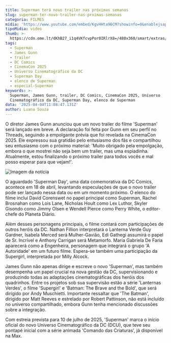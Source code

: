 ```yaml
---
title: Superman terá novo trailer nas próximas semanas
slug: superman-ter-novo-trailer-nas-prximas-semanas
categoria: FILMES
midia: 'https://www.youtube.com/embed/KgvHHta96CM?showinfo=0&enablejsapi=1'
tipoMidia: video
thumb: >-
  https://cdn.ome.lt/dKhB27_i1q4VKfcvpPor0IRlrX8=/480x360/smart/extras/conteudos/Captura_de_tela_2025-04-04_074324.png
tags:
  - Superman
  - James Gunn
  - trailer
  - DC Comics
  - CinemaCon 2025
  - Universo Cinematográfico da DC
  - Superman Day
  - elenco de Superman
  - especial-Superman
keywords: >-
  Superman, James Gunn, trailer, DC Comics, CinemaCon 2025, Universo
  Cinematográfico da DC, Superman Day, elenco de Superman
data: '2025-04-04T11:08:47.131Z'
author: Luana Souza
---
```


O diretor James Gunn anunciou que um novo trailer do filme 'Superman' será lançado em breve. A declaração foi feita por Gunn em seu perfil no Threads, seguindo a empolgante prévia que foi revelada na CinemaCon 2025. Ele expressou sua gratidão pelo entusiasmo dos fãs e compartilhou seu entusiasmo com o próximo material: 'Muito obrigado pela empolgação, embora o que mostrei não seja bem um trailer, mas uma espiadinha. Atualmente, estou finalizando o próximo trailer para todos vocês e mal posso esperar para que vejam!'.

![Imagem da notícia](https://cdn.ome.lt/zgQVMM_F1SJyLh_JSxtPkYI0KmM=/fit-in/837x500/smart/uploads/conteudo/fotos/Captura_de_tela_2025-04-04_075026.png)

O aguardado 'Superman Day', uma data comemorativa da DC Comics, acontece em 18 de abril, levantando especulações de que o novo trailer pode ser lançado nessa data ou em um momento próximo. O elenco do filme inclui David Corenswet no papel principal como Superman, Rachel Brosnahan como Lois Lane, Nicholas Hoult como Lex Luthor, Skyler Gisondo como Jimmy Olsen e Wendell Pierce como Perry White, o editor-chefe do Planeta Diário.

Além desses personagens principais, o filme contará com participações de outros heróis da DC. Nathan Fillion interpretará o Lanterna Verde Guy Gardner, Isabela Merced será Mulher-Gavião, Edi Gathegi assumirá o papel de Sr. Incrível e Anthony Carrigan será Metamorfo. María Gabriela De Faria aparecerá como a Engenheira, personagem que integrará o grupo 'A Autoridade' em um futuro filme. Espera-se também uma participação da Supergirl, interpretada por Milly Alcock.

James Gunn não apenas dirige e escreve o novo 'Superman', mas também desempenha um papel crucial na nova gestão da DC, supervisionando e produzindo todas as adaptações cinematográficas dos heróis dos quadrinhos. Entre os projetos sob sua supervisão estão a série 'Lanternas Verdes', o filme 'Supergirl' e 'Batman: The Brave and the Bold', que será dirigido por Andy Muschietti. Importante ressaltar que 'The Batman', dirigido por Matt Reeves e estrelado por Robert Pattinson, não está incluído no universo compartilhado, embora Gunn tenha mencionado discussões sobre a integração.

Com estreia prevista para 10 de julho de 2025, 'Superman' marca o início oficial do novo Universo Cinematográfico da DC (DCU), que teve seu pontapé inicial com a série animada 'Comando das Criaturas', já disponível na Max.
